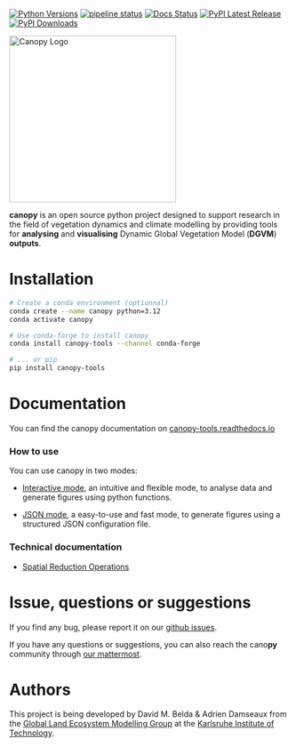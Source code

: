 [![Python Versions](https://img.shields.io/pypi/pyversions/canopy-tools.svg)](https://www.python.org/downloads/release/python-31210/)
[![pipeline status](https://codebase.helmholtz.cloud/canopy/canopy/badges/main/pipeline.svg)](https://codebase.helmholtz.cloud/canopy/canopy/-/pipelines)
[![Docs Status](https://readthedocs.org/projects/canopy-tools/badge/?version=stable)](https://canopy-tools.readthedocs.io/en/stable/?badge=stable)
[![PyPI Latest Release](https://img.shields.io/pypi/v/canopy-tools.svg)](https://pypi.org/project/canopy-tools/)
[![PyPI Downloads](https://img.shields.io/pypi/dm/canopy-tools.svg?label=PyPI%20downloads)](https://pypi.org/project/canopy-tools/)

<img src="https://codebase.helmholtz.cloud/canopy/canopy/-/raw/main/docs/_static/canopylogo_small.png" alt="Canopy Logo" width="300" height="auto">

**canopy** is an open source python project designed to support research in the field of vegetation dynamics and climate modelling by providing tools for **analysing** and **visualising** Dynamic Global Vegetation Model (**DGVM**) **outputs**. 

# Installation

```bash
# Create a conda environment (optionnal)
conda create --name canopy python=3.12
conda activate canopy

# Use conda-forge to install canopy
conda install canopy-tools --channel conda-forge

# ... or pip
pip install canopy-tools
```

# Documentation

You can find the canopy documentation on [canopy-tools.readthedocs.io](https://canopy-tools.readthedocs.io/en/stable/)

### How to use

You can use canopy in two modes:

- [Interactive mode](https://canopy-tools.readthedocs.io/en/latest/quick_start.html#interactive-mode), an intuitive and flexible mode, to analyse data and generate figures using python functions.

- [JSON mode](https://canopy-tools.readthedocs.io/en/latest/quick_start.html#json-mode), a easy-to-use and fast mode, to generate figures using a structured JSON configuration file.

### Technical documentation

- [Spatial Reduction Operations](https://canopy-tools.readthedocs.io/en/latest/technical_documentation.html#spatial-reduction-operations)

# Issue, questions or suggestions

If you find any bug, please report it on our [github issues](https://codebase.helmholtz.cloud/canopy/canopy/-/issues).

If you have any questions or suggestions, you can also reach the cano**py** community through [our mattermost](https://mattermost.imk-ifu.kit.edu/lpj-guess/channels/canopy---help-desk).

# Authors

This project is being developed by David M. Belda & Adrien Damseaux from the [Global Land Ecosystem Modelling Group](https://lemg.imk-ifu.kit.edu/) at the [Karlsruhe Institute of Technology](https://www.kit.edu/).